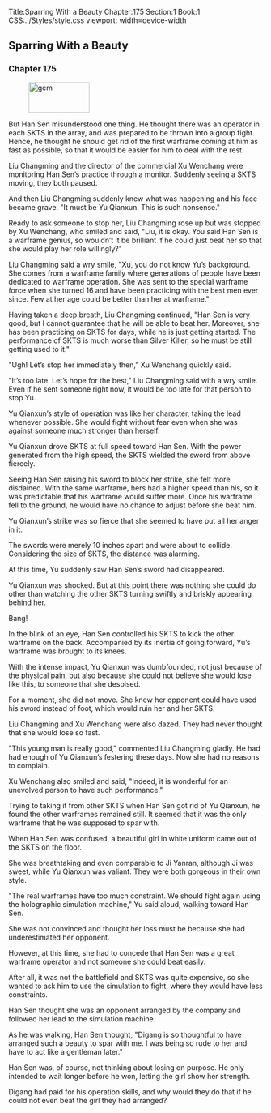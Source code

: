 Title:Sparring With a Beauty 
Chapter:175 
Section:1 
Book:1 
CSS:../Styles/style.css 
viewport: width=device-width
  
## Sparring With a Beauty
### Chapter 175
  
<figure>
	<img src="../Images/gem.gif" alt="gem" id="gem" width="120" height="60" />
</figure>
  

  
But Han Sen misunderstood one thing. He thought there was an operator in each SKTS in the array, and was prepared to be thrown into a group fight. Hence, he thought he should get rid of the first warframe coming at him as fast as possible, so that it would be easier for him to deal with the rest.

Liu Changming and the director of the commercial Xu Wenchang were monitoring Han Sen’s practice through a monitor. Suddenly seeing a SKTS moving, they both paused.

And then Liu Changming suddenly knew what was happening and his face became grave. "It must be Yu Qianxun. This is such nonsense."

Ready to ask someone to stop her, Liu Changming rose up but was stopped by Xu Wenchang, who smiled and said, "Liu, it is okay. You said Han Sen is a warframe genius, so wouldn’t it be brilliant if he could just beat her so that she would play her role willingly?"

Liu Changming said a wry smile, "Xu, you do not know Yu’s background. She comes from a warframe family where generations of people have been dedicated to warframe operation. She was sent to the special warframe force when she turned 16 and have been practicing with the best men ever since. Few at her age could be better than her at warframe."

Having taken a deep breath, Liu Changming continued, "Han Sen is very good, but I cannot guarantee that he will be able to beat her. Moreover, she has been practicing on SKTS for days, while he is just getting started. The performance of SKTS is much worse than Silver Killer, so he must be still getting used to it."

"Ugh! Let’s stop her immediately then," Xu Wenchang quickly said.

"It’s too late. Let’s hope for the best," Liu Changming said with a wry smile. Even if he sent someone right now, it would be too late for that person to stop Yu.

Yu Qianxun’s style of operation was like her character, taking the lead whenever possible. She would fight without fear even when she was against someone much stronger than herself.

Yu Qianxun drove SKTS at full speed toward Han Sen. With the power generated from the high speed, the SKTS wielded the sword from above fiercely.

Seeing Han Sen raising his sword to block her strike, she felt more disdained. With the same warframe, hers had a higher speed than his, so it was predictable that his warframe would suffer more. Once his warframe fell to the ground, he would have no chance to adjust before she beat him.

Yu Qianxun’s strike was so fierce that she seemed to have put all her anger in it.

The swords were merely 10 inches apart and were about to collide. Considering the size of SKTS, the distance was alarming.

At this time, Yu suddenly saw Han Sen’s sword had disappeared.

Yu Qianxun was shocked. But at this point there was nothing she could do other than watching the other SKTS turning swiftly and briskly appearing behind her.

Bang!

In the blink of an eye, Han Sen controlled his SKTS to kick the other warframe on the back. Accompanied by its inertia of going forward, Yu’s warframe was brought to its knees.

With the intense impact, Yu Qianxun was dumbfounded, not just because of the physical pain, but also because she could not believe she would lose like this, to someone that she despised.

For a moment, she did not move. She knew her opponent could have used his sword instead of foot, which would ruin her and her SKTS.

Liu Changming and Xu Wenchang were also dazed. They had never thought that she would lose so fast.

"This young man is really good," commented Liu Changming gladly. He had had enough of Yu Qianxun’s festering these days. Now she had no reasons to complain.

Xu Wenchang also smiled and said, "Indeed, it is wonderful for an unevolved person to have such performance."

Trying to taking it from other SKTS when Han Sen got rid of Yu Qianxun, he found the other warframes remained still. It seemed that it was the only warframe that he was supposed to spar with.

When Han Sen was confused, a beautiful girl in white uniform came out of the SKTS on the floor.

She was breathtaking and even comparable to Ji Yanran, although Ji was sweet, while Yu Qianxun was valiant. They were both gorgeous in their own style.

"The real warframes have too much constraint. We should fight again using the holographic simulation machine," Yu said aloud, walking toward Han Sen.

She was not convinced and thought her loss must be because she had underestimated her opponent.

However, at this time, she had to concede that Han Sen was a great warframe operator and not someone she could beat easily.

After all, it was not the battlefield and SKTS was quite expensive, so she wanted to ask him to use the simulation to fight, where they would have less constraints.

Han Sen thought she was an opponent arranged by the company and followed her lead to the simulation machine.

As he was walking, Han Sen thought, "Digang is so thoughtful to have arranged such a beauty to spar with me. I was being so rude to her and have to act like a gentleman later."

Han Sen was, of course, not thinking about losing on purpose. He only intended to wait longer before he won, letting the girl show her strength.

Digang had paid for his operation skills, and why would they do that if he could not even beat the girl they had arranged?